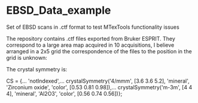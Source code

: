 # EBSD_Data_example
Set of EBSD scans in .ctf format to test MTexTools functionality issues

The repository contains .ctf files exported from Bruker ESPRIT. They correspond to a large area map acquired in 10 acquisitions, I believe arranged in a 2x5 grid the correspondence of the files to the position in the grid is unknown:

The crystal symmetry is:

CS = {... 
  'notIndexed',...
  crystalSymmetry('4/mmm', [3.6 3.6 5.2], 'mineral', 'Zirconium oxide', 'color', [0.53 0.81 0.98]),...
  crystalSymmetry('m-3m', [4 4 4], 'mineral', 'Al2O3', 'color', [0.56 0.74 0.56])};
